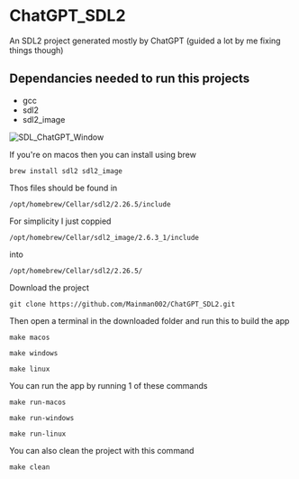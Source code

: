 # ChatGPT_SDL2
An SDL2 project generated mostly by ChatGPT (guided a lot by me fixing things though)

## Dependancies needed to run this projects
* gcc
* sdl2
* sdl2_image

![SDL_ChatGPT_Window](https://github.com/Mainman002/ChatGPT_SDL2/assets/11281480/d5e1f67a-4c53-4ba2-9409-9c2716c9276c)

If you're on macos then you can install using brew
```
brew install sdl2 sdl2_image
```
Thos files should be found in
```
/opt/homebrew/Cellar/sdl2/2.26.5/include
```
For simplicity I just coppied 
```
/opt/homebrew/Cellar/sdl2_image/2.6.3_1/include
```
into
```
/opt/homebrew/Cellar/sdl2/2.26.5/
```
Download the project
```
git clone https://github.com/Mainman002/ChatGPT_SDL2.git
```
Then open a terminal in the downloaded folder and run this to build the app
```
make macos
```
```
make windows
```
```
make linux
```
You can run the app by running 1 of these commands
```
make run-macos
```
```
make run-windows
```
```
make run-linux
```
You can also clean the project with this command
```
make clean
```
